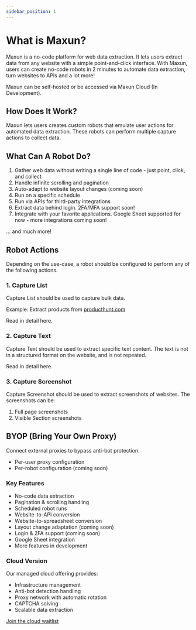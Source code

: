 ```yaml
---
sidebar_position: 1
---
```


# What is Maxun?

Maxun is a no-code platform for web data extraction. It lets users extract data from any website with a simple point-and-click interface. With Maxun, users can create no-code robots in 2 minutes to automate data extraction, turn websites to APIs and a lot more!

Maxun can be self-hosted or be accessed via Maxun Cloud (In Development).

## How Does It Work?

Maxun lets users creates custom robots that emulate user actions for automated data extraction. These robots can perform multiple capture actions to collect data.

## What Can A Robot Do?
1. Gather web data without writing a single line of code - just point, click, and collect
2. Handle infinite scrolling and pagination
3. Auto-adapt to website layout changes (coming soon)
4. Run on a specific schedule
5. Run via APIs for third-party integrations
6. Extract data behind login. 2FA/MFA support soon!
7. Integrate with your favorite applications. Google Sheet supported for now - more integrations coming soon!

... and much more!


## Robot Actions
Depending on the use-case, a robot should be configured to perform any of the following actions.

### 1. Capture List
Capture List should be used to capture bulk data. 

Example: Extract products from <a href="https://producthunt.com">producthunt.com</a> 

Read in detail here.

### 2. Capture Text
Capture Text should be used to extract specific text content. The text is not in a structured format on the website, and is not repeated.

Read in detail here.

### 3. Capture Screenshot
Capture Screenshot should be used to extract screenshots of websites. The screenshots can be:
1. Full page screenshots
2. Visible Section screenshots

## BYOP (Bring Your Own Proxy)

Connect external proxies to bypass anti-bot protection:
- Per-user proxy configuration
- Per-robot configuration (coming soon)

### Key Features

- No-code data extraction
- Pagination & scrolling handling
- Scheduled robot runs
- Website-to-API conversion
- Website-to-spreadsheet conversion
- Layout change adaptation (coming soon)
- Login & 2FA support (coming soon)
- Google Sheet integration
- More features in development

### Cloud Version

Our managed cloud offering provides:
- Infrastructure management
- Anti-bot detection handling
- Proxy network with automatic rotation
- CAPTCHA solving
- Scalable data extraction

[Join the cloud waitlist](https://getmaxun.com/cloud)